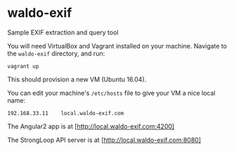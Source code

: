 # waldo-exif
Sample EXIF extraction and query tool

You will need VirtualBox and Vagrant installed on your machine.
Navigate to the `waldo-exif` directory, and run:

```
vagrant up
```

This should provision a new VM (Ubuntu 16.04).


You can edit your machine's `/etc/hosts` file to give your VM a nice local name:

```
192.168.33.11    local.waldo-exif.com
```


The Angular2 app is at [http://local.waldo-exif.com:4200]

The StrongLoop API server is at [http://local.waldo-exif.com:8080]